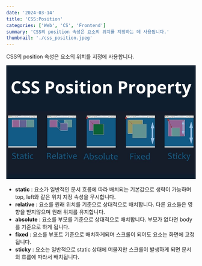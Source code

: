 ```yaml
---
date: '2024-03-14'
title: 'CSS:Position'
categories: ['Web', 'CS', 'Frontend']
summary: 'CSS의 position 속성은 요소의 위치를 지정하는 데 사용됩니다.'
thumbnail: './css_position.jpeg'
---
```


CSS의 position 속성은 요소의 위치를 지정에 사용합니다.

![1](./css_position.jpeg)

- **static** : 요소가 일반적인 문서 흐름에 따라 배치되는 기본값으로 생략이 가능하며 top, left와 같은 위치 지정 속성을 무시합니다.
- **relative** : 요소를 원래 위치를 기준으로 상대적으로 배치합니다. 다른 요소들은 영향을 받지않으며 원래 위치를 유지합니다.
- **absolute** : 요소를 부모를 기준으로 상대적으로 배치합니다. 부모가 없다면 body를 기준으로 하게 됩니다.
- **fixed** : 요소를 뷰포트 기준으로 배치하게되며 스크롤이 되어도 요소는 화면에 고정됩니다.
- **sticky** : 요소는 일반적으로 static 상태에 머물지만 스크롤이 발생하게 되면 문서의 흐름에 따라서 배치됩니다.
